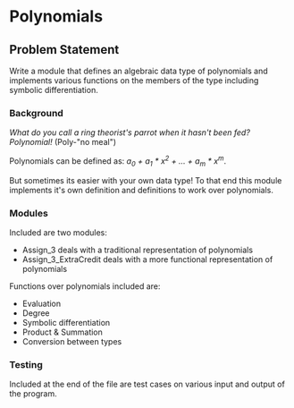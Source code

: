 # Polynomials

## Problem Statement
Write a module that defines an algebraic data type of polynomials and implements various functions on
the members of the type including symbolic differentiation.

### Background
_What do you call a ring theorist's parrot when it hasn't been fed?_
_Polynomial!_ (Poly-"no meal")

Polynomials can be defined as: _a<sub>0</sub> + a<sub>1</sub> * x<sup>2</sup> + ... + a<sub>m</sub> * x<sup>m</sup>_.

But sometimes its easier with your own data type! To that end this module implements it's own definition and definitions to work over polynomials.

### Modules
Included are two modules:
* Assign_3 deals with a traditional representation of polynomials
* Assign_3_ExtraCredit deals with a more functional representation of polynomials

Functions over polynomials included are:
* Evaluation 
* Degree
* Symbolic differentiation
* Product & Summation
* Conversion between types

### Testing
Included at the end of the file are test cases on various input and output of the program. 